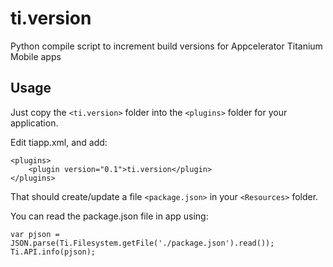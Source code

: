 # ti.version

Python compile script to increment build versions for Appcelerator Titanium Mobile apps

## Usage

Just copy the `<ti.version>` folder into the `<plugins>` folder for your application.

Edit tiapp.xml, and add:
~~~
<plugins>
    <plugin version="0.1">ti.version</plugin>
</plugins>
~~~
That should create/update a file `<package.json>` in your `<Resources>` folder.

You can read the package.json file in app using:
~~~
var pjson = JSON.parse(Ti.Filesystem.getFile('./package.json').read());
Ti.API.info(pjson);
~~~